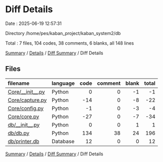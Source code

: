 # Diff Details

Date : 2025-06-19 12:57:31

Directory /home/pes/kaban_project/kaban_system2/db

Total : 7 files,  104 codes, 38 comments, 6 blanks, all 148 lines

[Summary](results.md) / [Details](details.md) / [Diff Summary](diff.md) / Diff Details

## Files
| filename | language | code | comment | blank | total |
| :--- | :--- | ---: | ---: | ---: | ---: |
| [Core/\_\_init\_\_.py](/Core/__init__.py) | Python | 0 | 0 | -1 | -1 |
| [Core/capture.py](/Core/capture.py) | Python | -14 | 0 | -8 | -22 |
| [Core/config.py](/Core/config.py) | Python | -1 | 0 | -3 | -4 |
| [Core/core.py](/Core/core.py) | Python | -27 | 0 | -7 | -34 |
| [db/\_\_init\_\_.py](/db/__init__.py) | Python | 0 | 0 | 1 | 1 |
| [db/db.py](/db/db.py) | Python | 134 | 38 | 24 | 196 |
| [db/printer.db](/db/printer.db) | Database | 12 | 0 | 0 | 12 |

[Summary](results.md) / [Details](details.md) / [Diff Summary](diff.md) / Diff Details